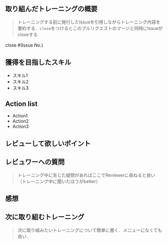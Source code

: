 ## 取り組んだトレーニングの概要
> トレーニングする前に発行したIssueを引用しながらトレーニング内容を要約する．`close`をつけるとこのプルリクエストのマージと同時にIssueがcloseする

close #(Issue No.)　

## 獲得を目指したスキル
- スキル1
- スキル2
- スキル3

## Action list
- Action1
- Action2
- Action3

## レビューして欲しいポイント

## レビュワーへの質問
> トレーニング中に生じた疑問があればここでReviewerに尋ねると良い（トレーニング中に聞いたほうがbetter）

## 感想

## 次に取り組むトレーニング
> 次に取り組みたいトレーニングについて簡単に書く．メニューになくても良い．
